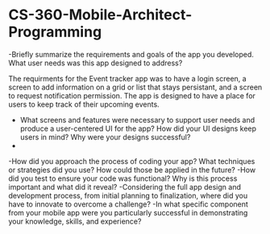 # CS-360-Mobile-Architect-Programming

-Briefly summarize the requirements and goals of the app you developed. What user needs was this app designed to address?
 
 The requirments for the Event tracker app was to have a login screen, a screen to add information on a grid or list that stays persistant, and a screen to request notification permission. The app is designed to have a place for users to keep track of their upcoming events.

- What screens and features were necessary to support user needs and produce a user-centered UI for the app? How did your UI designs keep users in mind? Why were your designs successful?
 -
 -How did you approach the process of coding your app? What techniques or strategies did you use? How could those be applied in the future?
 -How did you test to ensure your code was functional? Why is this process important and what did it reveal?
 -Considering the full app design and development process, from initial planning to finalization, where did you have to innovate to overcome a challenge?
 -In what specific component from your mobile app were you particularly successful in demonstrating your knowledge, skills, and experience?
